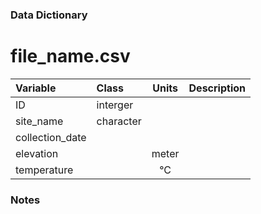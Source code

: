 ### Data Dictionary

# file_name.csv

| Variable          | Class    | Units   | Description        |
|:------------------|:---------|:-------:|:-------------------|
| ID                | interger |         |         |
| site_name         | character|         |         |
| collection_date   |          |         |         |
| elevation         |          | meter   |         |
| temperature       |          | °C      |         |

### Notes


